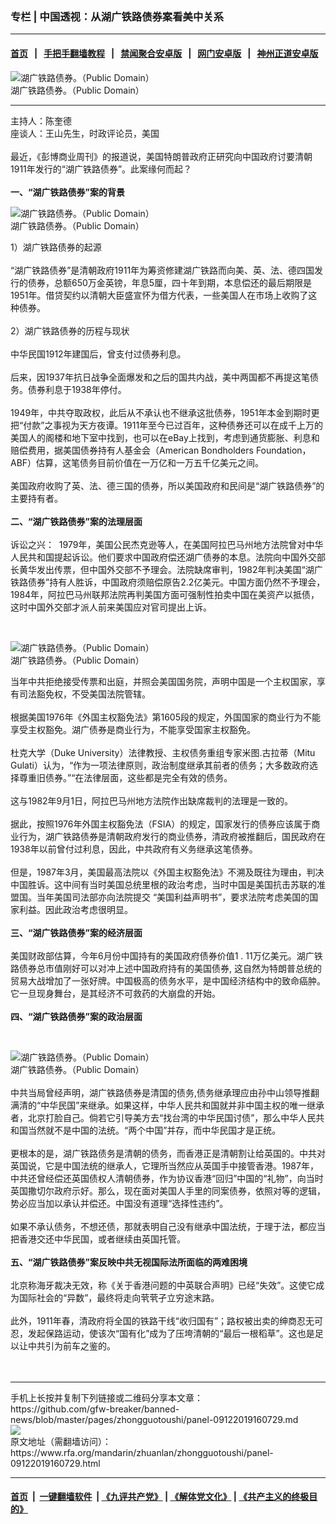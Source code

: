 ### 专栏 | 中国透视：从湖广铁路债券案看美中关系
------------------------

#### [首页](https://github.com/gfw-breaker/banned-news/blob/master/README.md) &nbsp;&nbsp;|&nbsp;&nbsp; [手把手翻墙教程](https://github.com/gfw-breaker/guides/wiki) &nbsp;&nbsp;|&nbsp;&nbsp; [禁闻聚合安卓版](https://github.com/gfw-breaker/bn-android) &nbsp;&nbsp;|&nbsp;&nbsp; [网门安卓版](https://github.com/oGate2/oGate) &nbsp;&nbsp;|&nbsp;&nbsp; [神州正道安卓版](https://github.com/SzzdOgate/update) 



<div id="headerimg">
 <img alt="湖广铁路债券。（Public Domain）" src="https://www.rfa.org/mandarin/zhuanlan/zhongguotoushi/panel-09122019160729.html/261C13F4BE3A7FA5F2297470E4A9BF56F8726890_size62_w750_h473.jpeg/@@images/4521dab0-a79e-4385-b355-d871d6ce9f6d.jpeg" title="湖广铁路债券。（Public Domain）"/>
 <div id="headerimgcontents">
  <div id="headerimgcaption">
   <span>
    湖广铁路债券。（Public Domain）
   </span>
   <!-- zoomattribute -->
  </div>
  <!-- headerimgcaption -->
 </div>
 <!-- headerimagecontents -->
</div>

<hr/>
<div id="storytext">
 <div>
  <div class="slot_header">
  </div>
 </div>
 <p>
  主持人：陈奎德
  <br/>
  座谈人：王山先生，时政评论员，美国
  <br/>
  <br/>
  最近，《彭博商业周刊》的报道说，美国特朗普政府正研究向中国政府讨要清朝1911年发行的“湖广铁路债券”。此案缘何而起？
  <br/>
  <br/>
  <b>
   一、“湖广铁路债券”案的背景
  </b>
  <br/>
  <div class="image-inline captioned" style="width:1868px;">
   <div style="width:1868px;">
    <img alt="湖广铁路债券。（Public Domain）" src="https://www.rfa.org/mandarin/zhuanlan/zhongguotoushi/panel-09122019160729.html/EMOo-hktxqah4600425.jpg" title="湖广铁路债券。（Public Domain）"/>
   </div>
   <div class="image-caption">
    <span style="width:1868px;">
     湖广铁路债券。（Public Domain）
    </span>
    <span class="copyright">
    </span>
   </div>
  </div>
 </p>
 <p>
  1）湖广铁路债券的起源
  <br/>
  <br/>
  “湖广铁路债券”是清朝政府1911年为筹资修建湖广铁路而向美、英、法、德四国发行的债券，总额650万金英镑，年息5厘，四十年到期，本息偿还的最后期限是1951年。借贷契约以清朝大臣盛宣怀为借方代表，一些美国人在市场上收购了这种债券。
  <br/>
  <br/>
  2）湖广铁路债券的历程与现状
  <br/>
  <br/>
  中华民国1912年建国后，曾支付过债券利息。
  <br/>
  <br/>
  后来，因1937年抗日战争全面爆发和之后的国共内战，美中两国都不再提这笔债务。债券利息于1938年停付。
  <br/>
  <br/>
  1949年，中共夺取政权，此后从不承认也不继承这批债券，1951年本金到期时更把“付款”之事视为天方夜谭。1911年至今已过百年，这种债券还可以在成千上万的美国人的阁楼和地下室中找到，也可以在eBay上找到，考虑到通货膨胀、利息和赔偿费用，据美国债券持有人基金会（American Bondholders Foundation，ABF）估算，这笔债务目前价值在一万亿和一万五千亿美元之间。
  <br/>
  <br/>
  美国政府收购了英、法、德三国的债券，所以美国政府和民间是“湖广铁路债券”的主要持有者。
  <br/>
  <b>
   <br/>
   二、“湖广铁路债券”案的法理层面
  </b>
  <br/>
  <br/>
  诉讼之兴：  1979年，美国公民杰克逊等人，在美国阿拉巴马州地方法院曾对中华人民共和国提起诉讼。他们要求中国政府偿还湖广债券的本息。法院向中国外交部长黄华发出传票，但中国外交部不予理会。法院缺席审判，1982年判决美国“湖广铁路债券”持有人胜诉，中国政府须赔偿原告2.2亿美元。中国方面仍然不予理会，1984年，阿拉巴马州联邦法院再判美国方面可强制性拍卖中国在美资产以抵债，这时中国外交部才派人前来美国应对官司提出上诉。
 </p>
 <p>
  <br/>
  <div class="image-inline captioned" style="width:600px;">
   <div style="width:600px;">
    <img alt="湖广铁路债券。（Public Domain）" src="https://www.rfa.org/mandarin/zhuanlan/zhongguotoushi/panel-09122019160729.html/5bde96392749bd82f64384d4c06e38fb-600x400.jpg" title="湖广铁路债券。（Public Domain）"/>
   </div>
   <div class="image-caption">
    <span style="width:600px;">
     湖广铁路债券。（Public Domain）
    </span>
    <span class="copyright">
    </span>
   </div>
  </div>
 </p>
 <p>
  当年中共拒绝接受传票和出庭，并照会美国国务院，声明中国是一个主权国家，享有司法豁免权，不受美国法院管辖。
  <br/>
  <br/>
  根据美国1976年《外国主权豁免法》第1605段的规定，外国国家的商业行为不能享受主权豁免。湖广债券是商业行为，不能享受国家主权豁免。
  <br/>
  <br/>
  杜克大学（Duke University）法律教授、主权债务重组专家米图.古拉蒂（Mitu Gulati）认为，“作为一项法律原则，政治制度继承其前者的债务；大多数政府选择尊重旧债券。”“在法律层面，这些都是完全有效的债务。
  <br/>
  <br/>
  这与1982年9月1日，阿拉巴马州地方法院作出缺席裁判的法理是一致的。
  <br/>
  <br/>
  据此，按照1976年外国主权豁免法（FSIA）的规定，国家发行的债券应该属于商业行为，湖广铁路债券是清朝政府发行的商业债券，清政府被推翻后，国民政府在1938年以前曾付过利息，因此，中共政府有义务继承这笔债券。
  <br/>
  <br/>
  但是，1987年3月，美国最高法院以《外国主权豁免法》不溯及既往为理由，判决中国胜诉。这中间有当时美国总统里根的政治考虑，当时中国是美国抗击苏联的准盟国。当年美国司法部亦向法院提交 “美国利益声明书”，要求法院考虑美国的国家利益。因此政治考虑很明显。
  <br/>
  <br/>
  <b>
   三、“湖广铁路债券”案的经济层面
  </b>
  <br/>
  <br/>
  美国财政部估算，今年6月份中国持有的美国政府债券价值1 . 11万亿美元。湖广铁路债券总市值刚好可以对冲上述中国政府持有的美国债券, 这自然为特朗普总统的贸易大战增加了一张好牌。中国极高的债务水平，是中国经济结构中的致命癌肿。它一旦现身舞台，是其经济不可救药的大崩盘的开始。
  <br/>
  <br/>
  <b>
   四、“湖广铁路债券”案的政治层面
  </b>
 </p>
 <p>
  <b>
  </b>
  <br/>
  <div class="image-inline captioned" style="width:1021px;">
   <div style="width:1021px;">
    <img alt="湖广铁路债券。（Public Domain）" src="https://www.rfa.org/mandarin/zhuanlan/zhongguotoushi/panel-09122019160729.html/1568013868359blob.jpg.png" title="湖广铁路债券。（Public Domain）"/>
   </div>
   <div class="image-caption">
    <span style="width:1021px;">
     湖广铁路债券。（Public Domain）
    </span>
    <span class="copyright">
    </span>
   </div>
  </div>
  <br/>
  中共当局曾经声明，湖广铁路债券是清国的债务,债务继承理应由孙中山领导推翻满清的“中华民国”来继承。如果这样，中华人民共和国就并非中国主权的唯一继承者，北京打脸自己。倘若它引导美方去“找台湾的中华民国讨债”，那么中华人民共和国当然就不是中国的法统。“两个中国”并存，而中华民国才是正统。
  <br/>
  <br/>
  更根本的是，湖广铁路债务是清朝的债务，而香港正是清朝割让给英国的。中共对英国说，它是中国法统的继承人，它理所当然应从英国手中接管香港。1987年，中共还曾经偿还英国债权人清朝债券，作为协议香港“回归”中国的“礼物”，向当时英国撒切尔政府示好。那么，现在面对美国人手里的同案债券，依照对等的逻辑，势必应当加以承认并偿还。中国没有道理“选择性违约”。
  <br/>
  <br/>
  如果不承认债务，不想还债，那就表明自己没有继承中国法统，于理于法，都应当把香港交还中华民国，或者继续由英国托管。
  <br/>
  <br/>
  <b>
   五、“湖广铁路债券”案反映中共无视国际法所面临的两难困境
  </b>
  <br/>
  <br/>
  北京称海牙裁决无效，称《关于香港问题的中英联合声明》已经“失效”。这使它成为国际社会的“异数”，最终将走向茕茕孑立穷途末路。
  <br/>
  <br/>
  此外，1911年春，清政府将全国的铁路干线“收归国有”；路权被出卖的绅商忍无可忍，发起保路运动，使该次“国有化”成为了压垮清朝的“最后一根稻草”。这也是足以让中共引为前车之鉴的。
  <br/>
  <br/>
  <br/>
 </p>
</div>

<hr/>
手机上长按并复制下列链接或二维码分享本文章：<br/>
https://github.com/gfw-breaker/banned-news/blob/master/pages/zhongguotoushi/panel-09122019160729.md <br/>
<a href='https://github.com/gfw-breaker/banned-news/blob/master/pages/zhongguotoushi/panel-09122019160729.md'><img src='https://github.com/gfw-breaker/banned-news/blob/master/pages/zhongguotoushi/panel-09122019160729.md.png'/></a> <br/>
原文地址（需翻墙访问）：https://www.rfa.org/mandarin/zhuanlan/zhongguotoushi/panel-09122019160729.html


------------------------
#### [首页](https://github.com/gfw-breaker/banned-news/blob/master/README.md) &nbsp;|&nbsp; [一键翻墙软件](https://github.com/gfw-breaker/nogfw/blob/master/README.md) &nbsp;| [《九评共产党》](https://github.com/gfw-breaker/9ping.md/blob/master/README.md#九评之一评共产党是什么) | [《解体党文化》](https://github.com/gfw-breaker/jtdwh.md/blob/master/README.md) | [《共产主义的终极目的》](https://github.com/gfw-breaker/gczydzjmd.md/blob/master/README.md)


<img src='http://gfw-breaker.win/banned-news/pages/zhongguotoushi/panel-09122019160729.md' width='0px' height='0px'/>